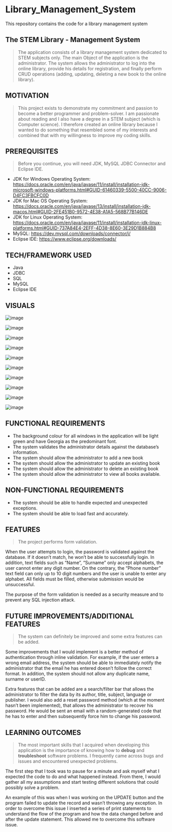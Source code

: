 # Library_Management_System
This repository contains the code for a library management system
## The STEM Library - Management System
> The application consists of a library management system dedicated to STEM subjects only. The main Object of the application is the administrator. The system allows the administrator to log into the online library, provide his details for registration, and finally perform CRUD operations (adding, updating, deleting a new book to the online library). 
## MOTIVATION
> This project exists to demonstrate my commitment and passion to become a better programmer and problem-solver. I am passionate about reading and I also have a degree in a STEM subject (which is Computer science). I therefore created an online library because I wanted to do something that resembled some of my interests and combined that with my willingness to improve my coding skills. 
## PREREQUISITES
>Before you continue, you will need JDK, MySQL JDBC Connector and Eclipse IDE.

- JDK for Windows Operating System: https://docs.oracle.com/en/java/javase/11/install/installation-jdk-microsoft-windows-platforms.html#GUID-61460339-5500-40CC-9006-D4FC3FBCFC0D
- JDK for Mac OS Operating System: https://docs.oracle.com/en/java/javase/13/install/installation-jdk-macos.html#GUID-2FE451B0-9572-4E38-A1A5-568B77B146DE
- JDK for Linux Operating System: 
https://docs.oracle.com/en/java/javase/11/install/installation-jdk-linux-platforms.html#GUID-737A84E4-2EFF-4D38-8E60-3E29D1B884B8
- MySQL: https://dev.mysql.com/downloads/connector/j/
- Eclipse IDE: https://www.eclipse.org/downloads/
## TECH/FRAMEWORK USED
 - Java
 - JDBC
 - SQL
 - MySQL
 - Eclipse IDE
## VISUALS

![image](https://user-images.githubusercontent.com/45042001/94151855-ca2e9a00-fe72-11ea-969f-2aa076b40e8f.png)

![image](https://user-images.githubusercontent.com/45042001/94151916-de729700-fe72-11ea-9e1e-2210d5da4ed5.png)

![image](https://user-images.githubusercontent.com/45042001/94151956-ea5e5900-fe72-11ea-99dc-88d64dfd1f3f.png)

![image](https://user-images.githubusercontent.com/45042001/94151993-f8ac7500-fe72-11ea-8001-4302190313a7.png)

![image](https://user-images.githubusercontent.com/45042001/94152092-1a0d6100-fe73-11ea-98f3-7f25e4da4aaa.png)

![image](https://user-images.githubusercontent.com/45042001/94152141-25f92300-fe73-11ea-97d5-a73c5ee17a95.png)

![image](https://user-images.githubusercontent.com/45042001/94152185-31e4e500-fe73-11ea-8307-9dc466c1410f.png)

![image](https://user-images.githubusercontent.com/45042001/94152222-3d381080-fe73-11ea-8e47-474eaa2a5384.png)

![image](https://user-images.githubusercontent.com/45042001/94152274-4923d280-fe73-11ea-8037-bb20fda97a8d.png)

![image](https://user-images.githubusercontent.com/45042001/94152319-52ad3a80-fe73-11ea-8b0f-fde7d3c79c71.png)

## FUNCTIONAL REQUIREMENTS

- The background colour for all windows in the application will be light green and have Georgia as the predominant font. 
- The system validates the administrator details against the database’s information.
- The system should allow the administrator to add a new book
- The system should allow the administrator to update an existing book
- The system should allow the administrator to delete an existing book
- The system  should allow the administrator to view all books available. 

## NON-FUNCTIONAL REQUIREMENTS

- The system should be able to handle expected and unexpected exceptions.
- The system should be able to load fast and accurately.

## FEATURES
> The project performs form validation. 

When the user attempts to login, the password is validated against the database. If it doesn’t match, he won’t be able to successfully login. In addition, text fields such as “Name”, “Surname” only accept alphabets, the user cannot enter any digit number. On the contrary, the “Phone number” text field can only up to 10 digit numbers and the user is unable to enter any alphabet. All fields must be filled, otherwise submission would be unsuccessful. 

The purpose of the form validation is needed as a security measure and to prevent any SQL injection attack. 

## FUTURE IMPROVEMENTS/ADDITIONAL FEATURES
> The system can definitely be improved and some extra features can be added. 

Some improvements that I would implement is a better method of authentication through inline validation. For example, if the user enters a wrong email address, the system should be able to immediately notify the administrator that the email he has entered doesn’t follow the correct format. In addition, the system should not allow any duplicate name, surname or userID. 

Extra features that can be added are a search/filter bar that allows the administrator to filter the data by its author, title, subject, language or publisher. I would also add a reset password method (which at the moment hasn’t been implemented), that allows the administrator to recover his password. He would be sent an email with a random-generated code that he has to enter and then subsequently force him to change his password.

## LEARNING OUTCOMES
> The most important skills that I acquired when developing this application is the importance of knowing how to __debug__ and __troubleshoot__ software problems. I frequently came across bugs and issues and encountered unexpected problems. 

The first step that I took was to pause for a minute and ask myself what I expected the code to do and what happened instead. From there, I would gather all my assumptions and start testing different solutions that could possibly solve a problem. 

An example of this was when I was working on the UPDATE button and the program failed to update the record and wasn’t throwing any exception. In order to overcome this issue I inserted a series of print statements to understand the flow of the program and how the data changed before and after the update statement. This allowed me to overcome this software issue. 















